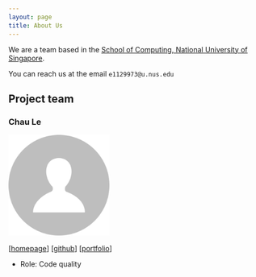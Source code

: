 ```yaml
---
layout: page
title: About Us
---
```


We are a team based in the [School of Computing, National University of Singapore](https://www.comp.nus.edu.sg).

You can reach us at the email `e1129973@u.nus.edu`

## Project team

### Chau Le

<img src="images/chau.png" width="200px">

[[homepage](https://github.com/ChauuuLe)]
[[github](https://github.com/ChauuuLe)]
[[portfolio](https://www.linkedin.com/in/le-chau-51148726b)]

* Role: Code quality
